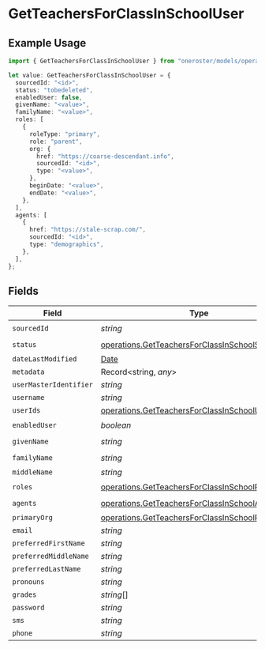 # GetTeachersForClassInSchoolUser

## Example Usage

```typescript
import { GetTeachersForClassInSchoolUser } from "oneroster/models/operations";

let value: GetTeachersForClassInSchoolUser = {
  sourcedId: "<id>",
  status: "tobedeleted",
  enabledUser: false,
  givenName: "<value>",
  familyName: "<value>",
  roles: [
    {
      roleType: "primary",
      role: "parent",
      org: {
        href: "https://coarse-descendant.info",
        sourcedId: "<id>",
        type: "<value>",
      },
      beginDate: "<value>",
      endDate: "<value>",
    },
  ],
  agents: [
    {
      href: "https://stale-scrap.com/",
      sourcedId: "<id>",
      type: "demographics",
    },
  ],
};
```

## Fields

| Field                                                                                                                | Type                                                                                                                 | Required                                                                                                             | Description                                                                                                          |
| -------------------------------------------------------------------------------------------------------------------- | -------------------------------------------------------------------------------------------------------------------- | -------------------------------------------------------------------------------------------------------------------- | -------------------------------------------------------------------------------------------------------------------- |
| `sourcedId`                                                                                                          | *string*                                                                                                             | :heavy_check_mark:                                                                                                   | N/A                                                                                                                  |
| `status`                                                                                                             | [operations.GetTeachersForClassInSchoolStatus](../../models/operations/getteachersforclassinschoolstatus.md)         | :heavy_check_mark:                                                                                                   | N/A                                                                                                                  |
| `dateLastModified`                                                                                                   | [Date](https://developer.mozilla.org/en-US/docs/Web/JavaScript/Reference/Global_Objects/Date)                        | :heavy_minus_sign:                                                                                                   | N/A                                                                                                                  |
| `metadata`                                                                                                           | Record<string, *any*>                                                                                                | :heavy_minus_sign:                                                                                                   | N/A                                                                                                                  |
| `userMasterIdentifier`                                                                                               | *string*                                                                                                             | :heavy_minus_sign:                                                                                                   | N/A                                                                                                                  |
| `username`                                                                                                           | *string*                                                                                                             | :heavy_minus_sign:                                                                                                   | N/A                                                                                                                  |
| `userIds`                                                                                                            | [operations.GetTeachersForClassInSchoolUserId](../../models/operations/getteachersforclassinschooluserid.md)[]       | :heavy_minus_sign:                                                                                                   | N/A                                                                                                                  |
| `enabledUser`                                                                                                        | *boolean*                                                                                                            | :heavy_check_mark:                                                                                                   | N/A                                                                                                                  |
| `givenName`                                                                                                          | *string*                                                                                                             | :heavy_check_mark:                                                                                                   | N/A                                                                                                                  |
| `familyName`                                                                                                         | *string*                                                                                                             | :heavy_check_mark:                                                                                                   | N/A                                                                                                                  |
| `middleName`                                                                                                         | *string*                                                                                                             | :heavy_minus_sign:                                                                                                   | N/A                                                                                                                  |
| `roles`                                                                                                              | [operations.GetTeachersForClassInSchoolRole](../../models/operations/getteachersforclassinschoolrole.md)[]           | :heavy_check_mark:                                                                                                   | N/A                                                                                                                  |
| `agents`                                                                                                             | [operations.GetTeachersForClassInSchoolAgent](../../models/operations/getteachersforclassinschoolagent.md)[]         | :heavy_check_mark:                                                                                                   | N/A                                                                                                                  |
| `primaryOrg`                                                                                                         | [operations.GetTeachersForClassInSchoolPrimaryOrg](../../models/operations/getteachersforclassinschoolprimaryorg.md) | :heavy_minus_sign:                                                                                                   | N/A                                                                                                                  |
| `email`                                                                                                              | *string*                                                                                                             | :heavy_minus_sign:                                                                                                   | N/A                                                                                                                  |
| `preferredFirstName`                                                                                                 | *string*                                                                                                             | :heavy_minus_sign:                                                                                                   | N/A                                                                                                                  |
| `preferredMiddleName`                                                                                                | *string*                                                                                                             | :heavy_minus_sign:                                                                                                   | N/A                                                                                                                  |
| `preferredLastName`                                                                                                  | *string*                                                                                                             | :heavy_minus_sign:                                                                                                   | N/A                                                                                                                  |
| `pronouns`                                                                                                           | *string*                                                                                                             | :heavy_minus_sign:                                                                                                   | N/A                                                                                                                  |
| `grades`                                                                                                             | *string*[]                                                                                                           | :heavy_minus_sign:                                                                                                   | N/A                                                                                                                  |
| `password`                                                                                                           | *string*                                                                                                             | :heavy_minus_sign:                                                                                                   | N/A                                                                                                                  |
| `sms`                                                                                                                | *string*                                                                                                             | :heavy_minus_sign:                                                                                                   | N/A                                                                                                                  |
| `phone`                                                                                                              | *string*                                                                                                             | :heavy_minus_sign:                                                                                                   | N/A                                                                                                                  |